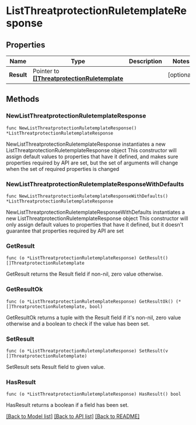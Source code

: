 # ListThreatprotectionRuletemplateResponse

## Properties

Name | Type | Description | Notes
------------ | ------------- | ------------- | -------------
**Result** | Pointer to [**[]ThreatprotectionRuletemplate**](ThreatprotectionRuletemplate.md) |  | [optional] 

## Methods

### NewListThreatprotectionRuletemplateResponse

`func NewListThreatprotectionRuletemplateResponse() *ListThreatprotectionRuletemplateResponse`

NewListThreatprotectionRuletemplateResponse instantiates a new ListThreatprotectionRuletemplateResponse object
This constructor will assign default values to properties that have it defined,
and makes sure properties required by API are set, but the set of arguments
will change when the set of required properties is changed

### NewListThreatprotectionRuletemplateResponseWithDefaults

`func NewListThreatprotectionRuletemplateResponseWithDefaults() *ListThreatprotectionRuletemplateResponse`

NewListThreatprotectionRuletemplateResponseWithDefaults instantiates a new ListThreatprotectionRuletemplateResponse object
This constructor will only assign default values to properties that have it defined,
but it doesn't guarantee that properties required by API are set

### GetResult

`func (o *ListThreatprotectionRuletemplateResponse) GetResult() []ThreatprotectionRuletemplate`

GetResult returns the Result field if non-nil, zero value otherwise.

### GetResultOk

`func (o *ListThreatprotectionRuletemplateResponse) GetResultOk() (*[]ThreatprotectionRuletemplate, bool)`

GetResultOk returns a tuple with the Result field if it's non-nil, zero value otherwise
and a boolean to check if the value has been set.

### SetResult

`func (o *ListThreatprotectionRuletemplateResponse) SetResult(v []ThreatprotectionRuletemplate)`

SetResult sets Result field to given value.

### HasResult

`func (o *ListThreatprotectionRuletemplateResponse) HasResult() bool`

HasResult returns a boolean if a field has been set.


[[Back to Model list]](../README.md#documentation-for-models) [[Back to API list]](../README.md#documentation-for-api-endpoints) [[Back to README]](../README.md)



